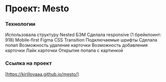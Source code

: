 # Проект: Mesto

### Технологии

Использовала структуру Nested БЭМ
Сделала responsive (1 брейкпоинт: 918)
Mobile-first
Figma
CSS Transition
Подключаемые шрифты
Сделала попап
Возможность удаление карточки
Возможность добавления карточки
Лайк карточки
Открытие попапа с картинкой

### Ссылка на проект

[https://kirillovaaa.github.io/mesto/]
